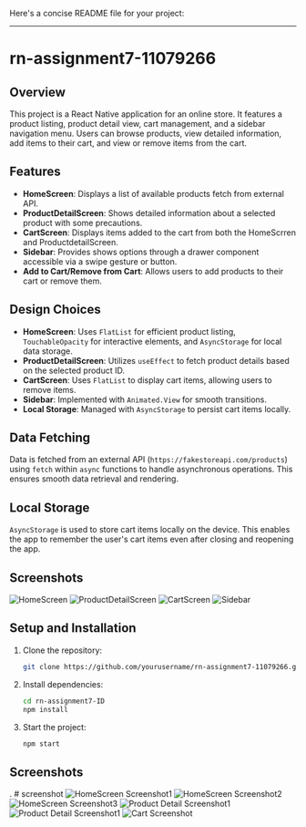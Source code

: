 Here's a concise README file for your project:

---

# rn-assignment7-11079266

## Overview
This project is a React Native application for an online store. It features a product listing, product detail view, cart management, and a sidebar navigation menu. Users can browse products, view detailed information, add items to their cart, and view or remove items from the cart.

## Features
- **HomeScreen**: Displays a list of available products fetch from external API.
- **ProductDetailScreen**: Shows detailed information about a selected product with some precautions.
- **CartScreen**: Displays items added to the cart from both the HomeScrren and ProductdetailScreen.
- **Sidebar**: Provides shows options through a drawer component accessible via a swipe gesture or button.
- **Add to Cart/Remove from Cart**: Allows users to add products to their cart or remove them.

## Design Choices
- **HomeScreen**: Uses `FlatList` for efficient product listing, `TouchableOpacity` for interactive elements, and `AsyncStorage` for local data storage.
- **ProductDetailScreen**: Utilizes `useEffect` to fetch product details based on the selected product ID.
- **CartScreen**: Uses `FlatList` to display cart items, allowing users to remove items.
- **Sidebar**: Implemented with `Animated.View` for smooth transitions.
- **Local Storage**: Managed with `AsyncStorage` to persist cart items locally.

## Data Fetching
Data is fetched from an external API (`https://fakestoreapi.com/products`) using `fetch` within `async` functions to handle asynchronous operations. This ensures smooth data retrieval and rendering.

## Local Storage
`AsyncStorage` is used to store cart items locally on the device. This enables the app to remember the user's cart items even after closing and reopening the app.

## Screenshots
![HomeScreen](screenshots/HomeScreen.png)
![ProductDetailScreen](screenshots/ProductDetailScreen.png)
![CartScreen](screenshots/CartScreen.png)
![Sidebar](screenshots/Sidebar.png)

## Setup and Installation
1. Clone the repository:
    ```sh
    git clone https://github.com/yourusername/rn-assignment7-11079266.git
    ```
2. Install dependencies:
    ```sh
    cd rn-assignment7-ID
    npm install
    ```
3. Start the project:
    ```sh
    npm start
    ```



## Screenshots

. # screenshot
![HomeScreen Screenshot1](7.1.jpg)
![HomeScreen Screenshot2](7.2.jpg)
![HomeScreen Screenshot3](7.3.jpg)
![Product Detail Screenshot1](7.4.jpg)
![Product Detail Screenshot1](7.5.jpg)
![Cart Screenshot](7.6.jpg)
